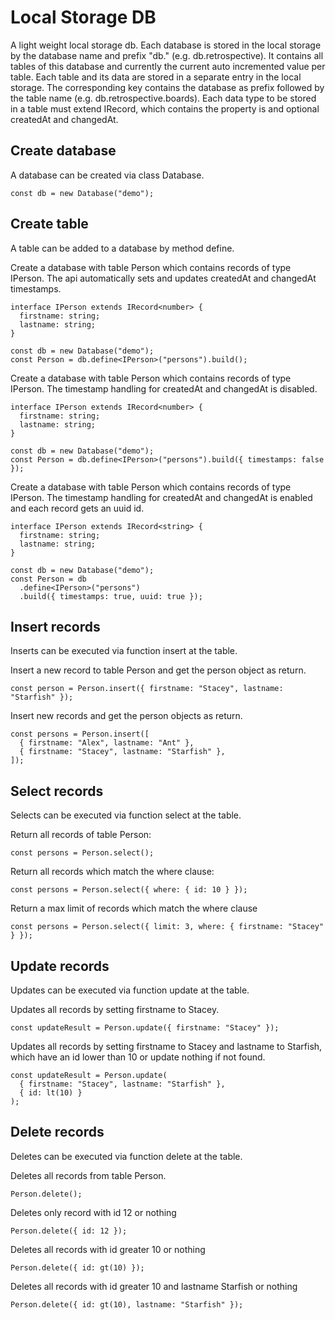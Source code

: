 # Local Storage DB

A light weight local storage db.
Each database is stored in the local storage by the database name and prefix "db." (e.g. db.retrospective). It contains all tables of this database and currently the current auto incremented value per table.
Each table and its data are stored in a separate entry in the local storage. The corresponding key contains the database as prefix followed by the table name (e.g. db.retrospective.boards).
Each data type to be stored in a table must extend IRecord, which contains the property is and optional createdAt and changedAt.

## Create database

A database can be created via class Database.

```
const db = new Database("demo");
```

## Create table

A table can be added to a database by method define.

Create a database with table Person which contains records of type IPerson.
The api automatically sets and updates createdAt and changedAt timestamps.

```
interface IPerson extends IRecord<number> {
  firstname: string;
  lastname: string;
}

const db = new Database("demo");
const Person = db.define<IPerson>("persons").build();
```

Create a database with table Person which contains records of type IPerson.
The timestamp handling for createdAt and changedAt is disabled.

```
interface IPerson extends IRecord<number> {
  firstname: string;
  lastname: string;
}

const db = new Database("demo");
const Person = db.define<IPerson>("persons").build({ timestamps: false });
```

Create a database with table Person which contains records of type IPerson.
The timestamp handling for createdAt and changedAt is enabled and each record gets an uuid id.

```
interface IPerson extends IRecord<string> {
  firstname: string;
  lastname: string;
}

const db = new Database("demo");
const Person = db
  .define<IPerson>("persons")
  .build({ timestamps: true, uuid: true });
```

## Insert records

Inserts can be executed via function insert at the table.

Insert a new record to table Person and get the person object as return.

```
const person = Person.insert({ firstname: "Stacey", lastname: "Starfish" });
```

Insert new records and get the person objects as return.

```
const persons = Person.insert([
  { firstname: "Alex", lastname: "Ant" },
  { firstname: "Stacey", lastname: "Starfish" },
]);
```

## Select records

Selects can be executed via function select at the table.

Return all records of table Person:

```
const persons = Person.select();
```

Return all records which match the where clause:

```
const persons = Person.select({ where: { id: 10 } });
```

Return a max limit of records which match the where clause

```
const persons = Person.select({ limit: 3, where: { firstname: "Stacey" } });
```

## Update records

Updates can be executed via function update at the table.

Updates all records by setting firstname to Stacey.

```
const updateResult = Person.update({ firstname: "Stacey" });
```

Updates all records by setting firstname to Stacey and lastname to Starfish, which have an id lower than 10 or update nothing if not found.

```
const updateResult = Person.update(
  { firstname: "Stacey", lastname: "Starfish" },
  { id: lt(10) }
);
```

## Delete records

Deletes can be executed via function delete at the table.

Deletes all records from table Person.

```
Person.delete();
```

Deletes only record with id 12 or nothing

```
Person.delete({ id: 12 });
```

Deletes all records with id greater 10 or nothing

```
Person.delete({ id: gt(10) });
```

Deletes all records with id greater 10 and lastname Starfish or nothing

```
Person.delete({ id: gt(10), lastname: "Starfish" });
```
